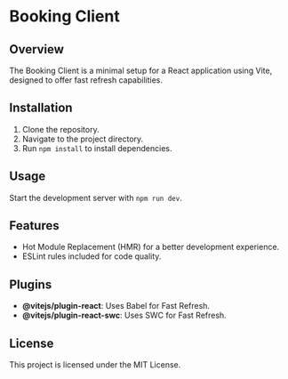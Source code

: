 # Booking Client

## Overview
The Booking Client is a minimal setup for a React application using Vite, designed to offer fast refresh capabilities.

## Installation
1. Clone the repository.
2. Navigate to the project directory.
3. Run `npm install` to install dependencies.

## Usage
Start the development server with `npm run dev`.

## Features
- Hot Module Replacement (HMR) for a better development experience.
- ESLint rules included for code quality.

## Plugins
- **@vitejs/plugin-react**: Uses Babel for Fast Refresh.
- **@vitejs/plugin-react-swc**: Uses SWC for Fast Refresh.

## License
This project is licensed under the MIT License.
